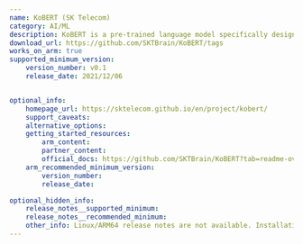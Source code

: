 ```yaml
---
name: KoBERT (SK Telecom)
category: AI/ML
description: KoBERT is a pre-trained language model specifically designed for understanding and generating Korean language text.
download_url: https://github.com/SKTBrain/KoBERT/tags
works_on_arm: true
supported_minimum_version:
    version_number: v0.1
    release_date: 2021/12/06


optional_info:
    homepage_url: https://sktelecom.github.io/en/project/kobert/
    support_caveats:
    alternative_options:
    getting_started_resources:
        arm_content:
        partner_content:
        official_docs: https://github.com/SKTBrain/KoBERT?tab=readme-ov-file#how-to-install
    arm_recommended_minimum_version:
        version_number:
        release_date:

optional_hidden_info:
    release_notes__supported_minimum:
    release_notes__recommended_minimum:
    other_info: Linux/ARM64 release notes are not available. Installation and testing were done using released tar files.
---
```

